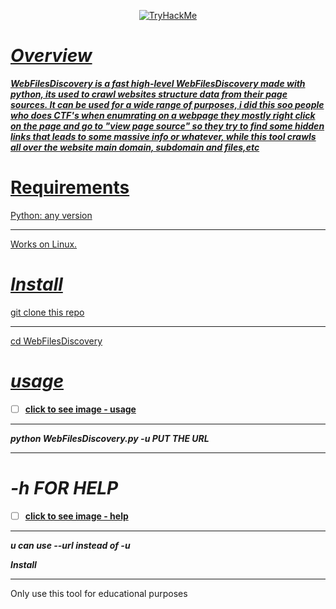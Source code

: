 
<!-- WebFilesDiscovery -->

<p align="center">
	<a href="https://tryhackme.com/p/DFTFPConsole" target="_blank" rel="noopener noreferrer">
		<img src="https://tryhackme-badges.s3.amazonaws.com/crazystory.png" alt="TryHackMe">





***Overview***
========

***WebFilesDiscovery is a fast high-level WebFilesDiscovery made with python, its used to
crawl websites structure data from their page sources. It can be used for
a wide range of purposes, i did this soo people who does CTF's when enumrating on a webpage they mostly right click on the page and go to "view page source" so they try to find some hidden links that leads to some massive info or whatever,
while this tool crawls all over the website main domain, subdomain and files,etc***

Requirements
============

Python: any version
__________________
Works on Linux.

***Install***
=======

git clone this repo 
__________________
cd WebFilesDiscovery

***usage***
=======
- [ ] [**click to see image - usage**](https://media.discordapp.net/attachments/875421886069243965/1058723662984917002/image.png) 
__________________
***python WebFilesDiscovery.py -u  PUT THE URL***
__________________
***-h FOR HELP***
=======
- [ ] [**click to see image - help**](https://media.discordapp.net/attachments/875421886069243965/1058724151118008420/image.png) 
__________________
***u can use --url instead of -u***

***Install***
__________________
Only use this tool for educational purposes 
